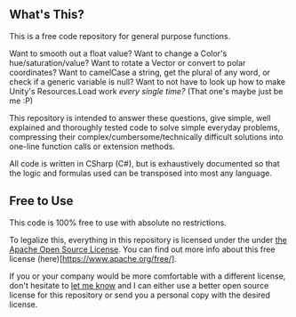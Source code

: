 ## What's This?

This is a free code repository for general purpose functions.

Want to smooth out a float value?
Want to change a Color's hue/saturation/value?
Want to rotate a Vector or convert to polar coordinates?
Want to camelCase a string, get the plural of any word, or check if a generic variable is null?
Want to not have to look up how to make Unity's Resources.Load work *every single time?* (That one's maybe just be me :P)

This repository is intended to answer these questions, give simple, well explained and thoroughly tested code to solve simple everyday problems, compressing their complex/cumbersome/technically difficult solutions into one-line function calls or extension methods.

All code is written in CSharp (C#), but is exhaustively documented so that the logic and formulas used can be transposed into most any language.


## Free to Use

This code is 100% free to use with absolute no restrictions.

To legalize this, everything in this repository is licensed under the under [the Apache Open Source License](https://www.apache.org/licenses/LICENSE-2.0). You can find out more info about this free license (here)[https://www.apache.org/free/].

If you or your company would be more comfortable with a different license, don't hesitate to [let me know](mailto:lexdwills@gmail.com) and I can either use a better open source license for this repository or send you a personal copy with the desired license.
